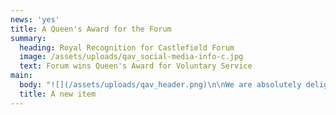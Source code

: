 ```yaml
---
news: 'yes'
title: A Queen's Award for the Forum
summary:
  heading: Royal Recognition for Castlefield Forum
  image: /assets/uploads/qav_social-media-info-c.jpg
  text: Forum wins Queen's Award for Voluntary Service
main:
  body: "![](/assets/uploads/qav_header.png)\n\nWe are absolutely delighted to announce that Castlefield Forum has been awarded a Queen's Award for Voluntary Service, recognising best practice in volunteering work. It is the highest award a voluntary group can receive in the UK, and is the equivalent of getting an MBE.\n\nChair and founding member, Carol Middleton, and Carol Standfield, who has dedicated hundreds of hours of gardening time to help improve and maintain the green spaces, were invited to Buckingham Place to a royal garden party to celebrate their organisation’s achievement.\r\n\n\rOn August 28th, members of the Castlefield Forum will collect an engraved, commemorative crystal trophy and a certificate signed by Her Majesty the Queen at a special ceremony at Gorton Monastery in Manchester.  They will be presented by Her Majesty’s Lord-Lieutenant of Greater Manchester, Warren Smith, and the Vice Lord-Lieutenant, Paul Griffiths DL.  \r\n\nCarol Middleton, Chair of the Castlefield Forum and a founding member said: “The Forum was born through a common love for our neighourhood and this underpins everything we do to this day. For a decade we have been the major voice for this area’s community and been the driving force behind a range of community activities from history information boards to securing ‘Outstanding’ North West in Bloom awards. We hold quarterly members meetings at Dukes 92 which anyone with an interest in the area is welcome to attend, and maintain an active social media presence to sustain engagement with the community between meetings. It is a huge honour to receive this award and recognition of the part all our members have played over the years in helping make Castlefield a wonderful place to live, work and play. We all feel very fortunate to live in this historic part of the city centre and hope to play a small part in ensuring it remains a very special place for generations to come.\n\n\"We'd like to say a huge thank you to all the committee members and volunteers who have worked with us over the years, and especially to Ian Christie, founding member and former Forum Secretary, without whom the Forum may not be here today.\"\n\n\rThe Castlefield Forum was one of 35 Queen’s Awards for Voluntary Service to be handed out to Greater Manchester voluntary groups, charities and social enterprises, in a record year."
  title: A new item
---
```


